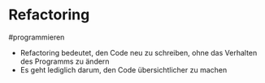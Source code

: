 # Refactoring

#programmieren

- Refactoring bedeutet, den Code neu zu schreiben, ohne das Verhalten des Programms zu ändern
- Es geht lediglich darum, den Code übersichtlicher zu machen
